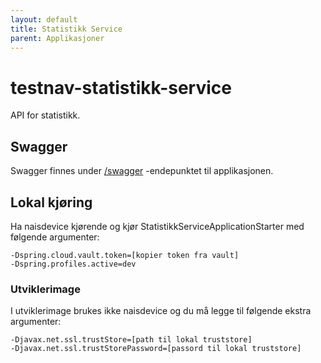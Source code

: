 ```yaml
---
layout: default
title: Statistikk Service
parent: Applikasjoner
---
```


# testnav-statistikk-service
API for statistikk.

## Swagger
Swagger finnes under [/swagger](https://testnav-statistikk-service.dev.intern.nav.no/swagger) -endepunktet til applikasjonen.

## Lokal kjøring
Ha naisdevice kjørende og kjør StatistikkServiceApplicationStarter med følgende argumenter:
```
-Dspring.cloud.vault.token=[kopier token fra vault]
-Dspring.profiles.active=dev
```

### Utviklerimage
I utviklerimage brukes ikke naisdevice og du må legge til følgende ekstra argumenter:
```
-Djavax.net.ssl.trustStore=[path til lokal truststore]
-Djavax.net.ssl.trustStorePassword=[passord til lokal truststore]
```
